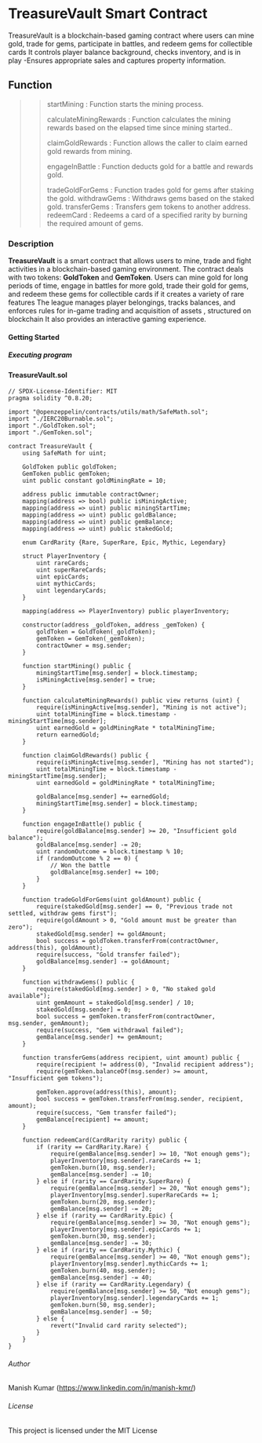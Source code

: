 # TreasureVault Smart Contract
TreasureVault is a blockchain-based gaming contract where users can mine gold, trade for gems, participate in battles, and redeem gems for collectible cards It controls player balance background, checks inventory, and is in play -Ensures appropriate sales and captures property information.

## Function
>>startMining : Function starts the mining process.
>>
>>calculateMiningRewards : Function calculates the mining rewards based on the elapsed time since mining started..
>>
>>claimGoldRewards : Function allows the caller to claim earned gold rewards from mining.
>>
>>engageInBattle : Function deducts gold for a battle and rewards gold.
>>
>>tradeGoldForGems : Function trades gold for gems after staking the gold.
>>withdrawGems : Withdraws gems based on the staked gold.
>>transferGems : Transfers gem tokens to another address.
>>redeemCard : Redeems a card of a specified rarity by burning the required amount of gems.


### Description
**TreasureVault** is a smart contract that allows users to mine, trade and fight activities in a blockchain-based gaming environment. The contract deals with two tokens: **GoldToken** and **GemToken**. Users can mine gold for long periods of time, engage in battles for more gold, trade their gold for gems, and redeem these gems for collectible cards if it creates a variety of rare features The league manages player belongings, tracks balances, and enforces rules for in-game trading and acquisition of assets , structured on blockchain It also provides an interactive gaming experience.


#### Getting Started

##### Executing program
#### TreasureVault.sol

```
// SPDX-License-Identifier: MIT
pragma solidity ^0.8.20;

import "@openzeppelin/contracts/utils/math/SafeMath.sol";
import "./IERC20Burnable.sol";
import "./GoldToken.sol";
import "./GemToken.sol";

contract TreasureVault {
    using SafeMath for uint;

    GoldToken public goldToken;
    GemToken public gemToken;
    uint public constant goldMiningRate = 10;

    address public immutable contractOwner;
    mapping(address => bool) public isMiningActive;
    mapping(address => uint) public miningStartTime;
    mapping(address => uint) public goldBalance;
    mapping(address => uint) public gemBalance;
    mapping(address => uint) public stakedGold;

    enum CardRarity {Rare, SuperRare, Epic, Mythic, Legendary}

    struct PlayerInventory {
        uint rareCards;
        uint superRareCards;
        uint epicCards;
        uint mythicCards;
        uint legendaryCards;
    }

    mapping(address => PlayerInventory) public playerInventory;

    constructor(address _goldToken, address _gemToken) {
        goldToken = GoldToken(_goldToken);
        gemToken = GemToken(_gemToken);
        contractOwner = msg.sender;
    }

    function startMining() public {
        miningStartTime[msg.sender] = block.timestamp;
        isMiningActive[msg.sender] = true;
    }

    function calculateMiningRewards() public view returns (uint) {
        require(isMiningActive[msg.sender], "Mining is not active");
        uint totalMiningTime = block.timestamp - miningStartTime[msg.sender];
        uint earnedGold = goldMiningRate * totalMiningTime;
        return earnedGold;
    }

    function claimGoldRewards() public {
        require(isMiningActive[msg.sender], "Mining has not started");
        uint totalMiningTime = block.timestamp - miningStartTime[msg.sender];
        uint earnedGold = goldMiningRate * totalMiningTime;

        goldBalance[msg.sender] += earnedGold;
        miningStartTime[msg.sender] = block.timestamp;
    }

    function engageInBattle() public {
        require(goldBalance[msg.sender] >= 20, "Insufficient gold balance");
        goldBalance[msg.sender] -= 20;
        uint randomOutcome = block.timestamp % 10;
        if (randomOutcome % 2 == 0) {
            // Won the battle
            goldBalance[msg.sender] += 100;
        }
    }

    function tradeGoldForGems(uint goldAmount) public {
        require(stakedGold[msg.sender] == 0, "Previous trade not settled, withdraw gems first");
        require(goldAmount > 0, "Gold amount must be greater than zero");
        stakedGold[msg.sender] += goldAmount;
        bool success = goldToken.transferFrom(contractOwner, address(this), goldAmount);
        require(success, "Gold transfer failed");
        goldBalance[msg.sender] -= goldAmount;
    }

    function withdrawGems() public {
        require(stakedGold[msg.sender] > 0, "No staked gold available");
        uint gemAmount = stakedGold[msg.sender] / 10;
        stakedGold[msg.sender] = 0;
        bool success = gemToken.transferFrom(contractOwner, msg.sender, gemAmount);
        require(success, "Gem withdrawal failed");
        gemBalance[msg.sender] += gemAmount;
    }

    function transferGems(address recipient, uint amount) public {
        require(recipient != address(0), "Invalid recipient address");
        require(gemToken.balanceOf(msg.sender) >= amount, "Insufficient gem tokens");

        gemToken.approve(address(this), amount);
        bool success = gemToken.transferFrom(msg.sender, recipient, amount);
        require(success, "Gem transfer failed");
        gemBalance[recipient] += amount;
    }

    function redeemCard(CardRarity rarity) public {
        if (rarity == CardRarity.Rare) {
            require(gemBalance[msg.sender] >= 10, "Not enough gems");
            playerInventory[msg.sender].rareCards += 1;
            gemToken.burn(10, msg.sender);
            gemBalance[msg.sender] -= 10;
        } else if (rarity == CardRarity.SuperRare) {
            require(gemBalance[msg.sender] >= 20, "Not enough gems");
            playerInventory[msg.sender].superRareCards += 1;
            gemToken.burn(20, msg.sender);
            gemBalance[msg.sender] -= 20;
        } else if (rarity == CardRarity.Epic) {
            require(gemBalance[msg.sender] >= 30, "Not enough gems");
            playerInventory[msg.sender].epicCards += 1;
            gemToken.burn(30, msg.sender);
            gemBalance[msg.sender] -= 30;
        } else if (rarity == CardRarity.Mythic) {
            require(gemBalance[msg.sender] >= 40, "Not enough gems");
            playerInventory[msg.sender].mythicCards += 1;
            gemToken.burn(40, msg.sender);
            gemBalance[msg.sender] -= 40;
        } else if (rarity == CardRarity.Legendary) {
            require(gemBalance[msg.sender] >= 50, "Not enough gems");
            playerInventory[msg.sender].legendaryCards += 1;
            gemToken.burn(50, msg.sender);
            gemBalance[msg.sender] -= 50;
        } else {
            revert("Invalid card rarity selected");
        }
    }
}

```


###### Author
Manish Kumar 
(https://www.linkedin.com/in/manish-kmr/)

###### License
This project is licensed under the MIT License
